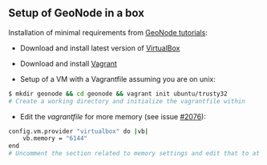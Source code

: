 ## Setup of GeoNode in a box

Installation of minimal requirements from [GeoNode tutorials](http://docs.geonode.org/en/master/tutorials/index.html):

- Download and install latest version of [VirtualBox](http://docs.geonode.org/en/latest/tutorials/install_and_admin/vm_setup_virtualbox.html)

- Download and install [Vagrant](http://docs.geonode.org/en/latest/tutorials/install_and_admin/vm_running_vagrant.html)

- Setup of a VM with a Vagrantfile assuming you are on unix:

```bash
$ mkdir geonode && cd geonode && vagrant init ubuntu/trusty32
# Create a working directory and initialize the vagrantfile within
```

- Edit the *vagrantfile* for more memory (see issue [#2076](https://github.com/GeoNode/geonode/issues/2076)):

```bash
config.vm.provider "virtualbox" do |vb|
    vb.memory = "6144"
end
# Uncomment the section related to memory settings and edit that to at least 6GB
```

